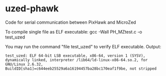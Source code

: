 # uzed-phawk
Code for serial communication between PixHawk and MicroZed

To compile single file as ELF executable: gcc -Wall PH_MZtest.c -o test_uzed

You may run the command "file test_uzed" to verify ELF executable. Output:
	
	test_uzed: ELF 64-bit LSB executable, x86-64, version 1 (SYSV), dynamically linked, interpreter /lib64/ld-linux-x86-64.so.2, for GNU/Linux 2.6.32, BuildID[sha1]=c644eeb25529a6a16194457ba28bc170eaf1f9be, not stripped

